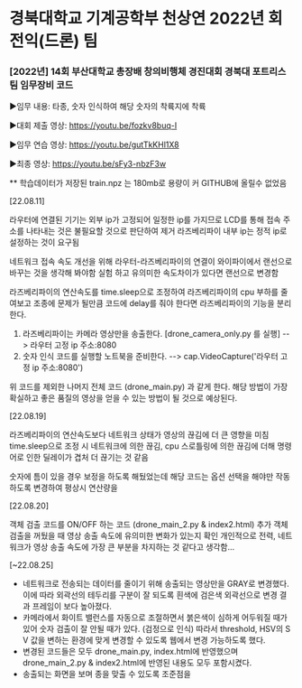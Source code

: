 # 경북대학교 기계공학부 천상연 2022년 회전익(드론) 팀
### [2022년] 14회 부산대학교 총장배 창의비행체 경진대회 경북대 포트리스팀 임무장비 코드

▶임무 내용: 타종, 숫자 인식하여 해당 숫자의 착륙지에 착륙

▶대회 제출 영상: https://youtu.be/fozkv8buq-I

▶임무 연습 영상: https://youtu.be/gutTkKHl1X8

▶최종 영상: https://youtu.be/sFy3-nbzF3w

** 학습데이터가 저장된 train.npz 는 180mb로 용량이 커 GITHUB에 올릴수 없었음

[22.08.11]

라우터에 연결된 기기는 외부 ip가 고정되어 일정한 ip를 가지므로 LCD를 통해 접속 주소를 나타내는 것은 불필요할 것으로 판단하여 제거
라즈베리파이 내부 ip는 정적 ip로 설정하는 것이 요구됨

네트워크 접속 속도 개선을 위해 라우터-라즈베리파이의 연결이 와이파이에서 랜선으로 바꾸는 것을 생각해 봐야함
실험 하고 유의미한 속도차이가 있다면 랜선으로 변경함

라즈베리파이의 연산속도를 time.sleep으로 조정하여 라즈베리파이의 cpu 부하를 줄여보고 조종에 문제가 될만큼 코드에 delay를 줘야 한다면
라즈베리파이의 기능을 분리한다.
1. 라즈베리파이는 카메라 영상만을 송출한다. [drone_camera_only.py 를 실행]
 --> 라우터 고정 ip 주소:8080
2. 숫자 인식 코드를 실행할 노트북을 준비한다.
 --> cap.VideoCapture('라우터 고정 ip 주소:8080')
 
 위 코드를 제외한 나머지 전체 코드 (drone_main.py) 과 같게 한다.  해당 방법이 가장 확실하고 좋은 품질의 영상을 얻을 수 있는 방법이 될 것으로 예상된다.

[22.08.19]

라즈베리파이의 연산속도보다 네트워크 상태가 영상의 끊김에 더 큰 영향을 미침
time.sleep으로 조정 시 네트워크에 의한 끊김, cpu 스로틀링에 의한 끊김에 더해 명령어로 인한 딜레이가 겹처 더 끊기는 것 같음

숫자에 틈이 있을 경우 보정을 하도록 해뒀었는데 해당 코드는 옵션 선택을 해야만 작동하도록 변경하여 평상시 연산량을 

[22.08.20]

객체 검출 코드를 ON/OFF 하는 코드 (drone_main_2.py & index2.html) 추가
객체 검출을 꺼뒀을 때 영상 송출 속도에 유의미한 변화가 있는지 확인
개인적으로 전력, 네트워크가 영상 송출 속도에 가장 큰 부분을 차지하는 것 같다고 생각함...

[~22.08.25]
- 네트워크로 전송되는 데이터를 줄이기 위해 송출되는 영상만을 GRAY로 변경했다. 이에 따라 외곽선의 테두리를 구분이 잘 되도록 흰색에 검은색 외곽선으로 변경 결과 프레임이 보다 높아졌다.
- 카메라에서 화이트 밸런스를 자동으로 조절하면서 붉은색이 심하게 어두워질 때가 있어 숫자 검출이 잘 안될 때가 있다. (검정으로 인식)
  따라서 threshold, HSV의 S V 값을 변하는 환경에 맞게 변경할 수 있도록 웹에서 변경 가능하도록 했다.
- 변경된 코드들은 모두 drone_main.py, index.html에 반영했으며 drone_main_2.py & index2.html에 반영된 내용도 모두 포함시켰다.
- 송출되는 화면을 보며 종을 맞출 수 있도록 조준점을 
